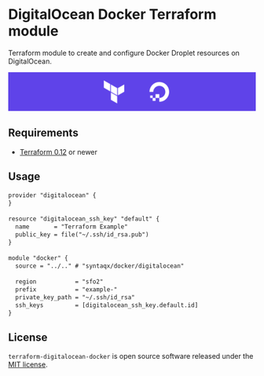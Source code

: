 # DigitalOcean Docker Terraform module

Terraform module to create and configure Docker Droplet resources on
DigitalOcean.

![module](https://raw.githubusercontent.com/syntaqx/terraform-digitalocean-docker/master/docs/readme-banner.png)

## Requirements

* [Terraform 0.12](https://www.terraform.io/) or newer

## Usage

```hcl
provider "digitalocean" {
}

resource "digitalocean_ssh_key" "default" {
  name       = "Terraform Example"
  public_key = file("~/.ssh/id_rsa.pub")
}

module "docker" {
  source = "../.." # "syntaqx/docker/digitalocean"

  region           = "sfo2"
  prefix           = "example-"
  private_key_path = "~/.ssh/id_rsa"
  ssh_keys         = [digitalocean_ssh_key.default.id]
}
```

## License

[MIT]: https://opensource.org/licenses/MIT

`terraform-digitalocean-docker` is open source software released under the
[MIT license][MIT].
